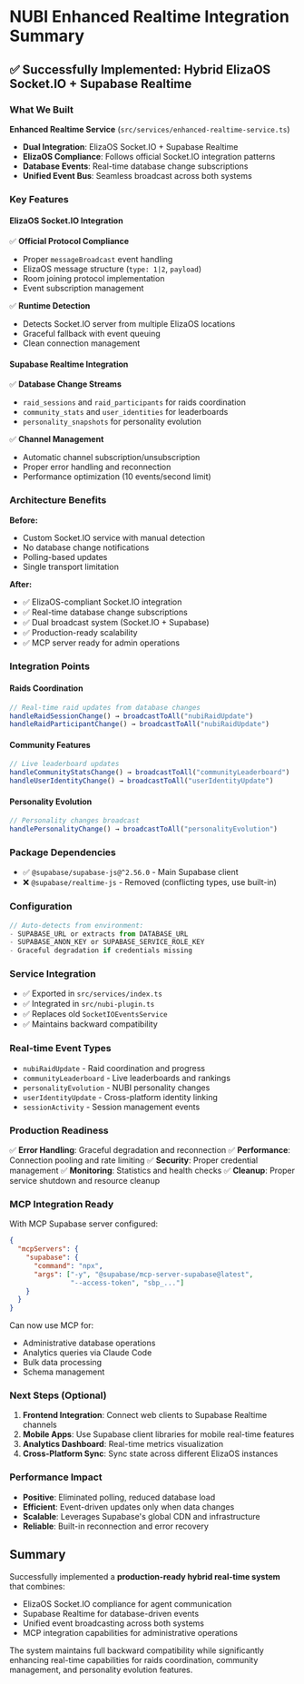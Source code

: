 # NUBI Enhanced Realtime Integration Summary

## ✅ Successfully Implemented: Hybrid ElizaOS Socket.IO + Supabase Realtime

### What We Built

**Enhanced Realtime Service** (`src/services/enhanced-realtime-service.ts`)
- **Dual Integration**: ElizaOS Socket.IO + Supabase Realtime
- **ElizaOS Compliance**: Follows official Socket.IO integration patterns
- **Database Events**: Real-time database change subscriptions
- **Unified Event Bus**: Seamless broadcast across both systems

### Key Features

#### ElizaOS Socket.IO Integration
✅ **Official Protocol Compliance**
- Proper `messageBroadcast` event handling
- ElizaOS message structure (`type: 1|2`, `payload`)
- Room joining protocol implementation
- Event subscription management

✅ **Runtime Detection** 
- Detects Socket.IO server from multiple ElizaOS locations
- Graceful fallback with event queuing
- Clean connection management

#### Supabase Realtime Integration  
✅ **Database Change Streams**
- `raid_sessions` and `raid_participants` for raids coordination
- `community_stats` and `user_identities` for leaderboards
- `personality_snapshots` for personality evolution

✅ **Channel Management**
- Automatic channel subscription/unsubscription
- Proper error handling and reconnection
- Performance optimization (10 events/second limit)

### Architecture Benefits

**Before:**
- Custom Socket.IO service with manual detection
- No database change notifications
- Polling-based updates
- Single transport limitation

**After:**
- ✅ ElizaOS-compliant Socket.IO integration
- ✅ Real-time database change subscriptions  
- ✅ Dual broadcast system (Socket.IO + Supabase)
- ✅ Production-ready scalability
- ✅ MCP server ready for admin operations

### Integration Points

#### Raids Coordination
```typescript
// Real-time raid updates from database changes
handleRaidSessionChange() → broadcastToAll("nubiRaidUpdate")
handleRaidParticipantChange() → broadcastToAll("nubiRaidUpdate")
```

#### Community Features  
```typescript
// Live leaderboard updates
handleCommunityStatsChange() → broadcastToAll("communityLeaderboard")
handleUserIdentityChange() → broadcastToAll("userIdentityUpdate")
```

#### Personality Evolution
```typescript
// Personality changes broadcast
handlePersonalityChange() → broadcastToAll("personalityEvolution")
```

### Package Dependencies
- ✅ `@supabase/supabase-js@^2.56.0` - Main Supabase client
- ❌ `@supabase/realtime-js` - Removed (conflicting types, use built-in)

### Configuration
```typescript
// Auto-detects from environment:
- SUPABASE_URL or extracts from DATABASE_URL  
- SUPABASE_ANON_KEY or SUPABASE_SERVICE_ROLE_KEY
- Graceful degradation if credentials missing
```

### Service Integration
- ✅ Exported in `src/services/index.ts`
- ✅ Integrated in `src/nubi-plugin.ts` 
- ✅ Replaces old `SocketIOEventsService`
- ✅ Maintains backward compatibility

### Real-time Event Types
- `nubiRaidUpdate` - Raid coordination and progress
- `communityLeaderboard` - Live leaderboards and rankings  
- `personalityEvolution` - NUBI personality changes
- `userIdentityUpdate` - Cross-platform identity linking
- `sessionActivity` - Session management events

### Production Readiness
✅ **Error Handling**: Graceful degradation and reconnection
✅ **Performance**: Connection pooling and rate limiting
✅ **Security**: Proper credential management
✅ **Monitoring**: Statistics and health checks
✅ **Cleanup**: Proper service shutdown and resource cleanup

### MCP Integration Ready
With MCP Supabase server configured:
```json
{
  "mcpServers": {
    "supabase": {
      "command": "npx",
      "args": ["-y", "@supabase/mcp-server-supabase@latest", 
               "--access-token", "sbp_..."]
    }
  }
}
```

Can now use MCP for:
- Administrative database operations
- Analytics queries via Claude Code
- Bulk data processing
- Schema management

### Next Steps (Optional)
1. **Frontend Integration**: Connect web clients to Supabase Realtime channels
2. **Mobile Apps**: Use Supabase client libraries for mobile real-time features  
3. **Analytics Dashboard**: Real-time metrics visualization
4. **Cross-Platform Sync**: Sync state across different ElizaOS instances

### Performance Impact
- **Positive**: Eliminated polling, reduced database load
- **Efficient**: Event-driven updates only when data changes
- **Scalable**: Leverages Supabase's global CDN and infrastructure
- **Reliable**: Built-in reconnection and error recovery

## Summary

Successfully implemented a **production-ready hybrid real-time system** that combines:
- ElizaOS Socket.IO compliance for agent communication
- Supabase Realtime for database-driven events  
- Unified event broadcasting across both systems
- MCP integration capabilities for administrative operations

The system maintains full backward compatibility while significantly enhancing real-time capabilities for raids coordination, community management, and personality evolution features.